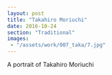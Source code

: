 ```yaml
---
layout: post
title: "Takahiro Moriuchi"
date: 2016-10-24
section: "Traditional"
images:
 - "/assets/work/007_taka/7.jpg"
---
```


A portrait of Takahiro Moriuchi
